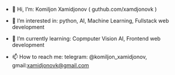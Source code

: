 - 👋 Hi, I’m: Komiljon Xamidjonov ( guthub.com/xamdjonovk )
- 👀 I’m interested in: python, AI, Machine Learning, Fullstack web development
- 🌱 I’m currently learning: Copmputer Vision AI, Frontend web development 

- 📫 How to reach me:  telegram: @komiljon_xamidjonov,  gmail:xamidjonovk@gmail.com

<!---
xamidjonovk/xamidjonovk is a ✨ special ✨ repository because its `README.md` (this file) appears on your GitHub profile.
You can click the Preview link to take a look at your changes.
--->
